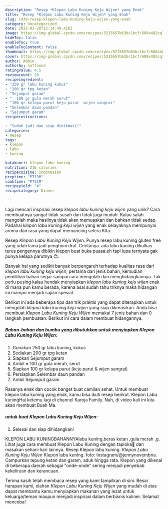 ```yaml
---
description: "Resep *Klepon Labu Kuning Keju Wijen* yang Enak"
title: "Resep *Klepon Labu Kuning Keju Wijen* yang Enak"
slug: 1430-resep-klepon-labu-kuning-keju-wijen-yang-enak
category: Uncategorized
date: 2022-03-28T12:14:49.416Z
image: https://img-global.cpcdn.com/recipes/5215657b63bc1bcf/680x482cq70/klepon-labu-kuning-keju-wijen-foto-resep-utama.jpg
hideToc: false
enableToc: true
enableTocContent: false
thumbnail: https://img-global.cpcdn.com/recipes/5215657b63bc1bcf/680x482cq70/klepon-labu-kuning-keju-wijen-foto-resep-utama.jpg
cover: https://img-global.cpcdn.com/recipes/5215657b63bc1bcf/680x482cq70/klepon-labu-kuning-keju-wijen-foto-resep-utama.jpg
author: Admin
authorAv: notfound
ratingvalue: 4.5
reviewcount: 20
recipeingredient:
- "250 gr labu kuning kukus"
- "200 gr tpg ketan"
- "Sejumput garam"
- "  100 gr gula merah serut"
- "100 gr kelapa parut keju parut  wijen sangrai"
- "Selembar daun pandan"
- "Sejumput garam"
recipeinstructions:

- "Sudah jadi dan siap dinikmati!"
categories:
- Resep
tags:
- klepon
- labu
- kuning

katakunci: klepon labu kuning 
nutrition: 216 calories
recipecuisine: Indonesian
preptime: "PT13M"
cooktime: "PT31M"
recipeyield: "4"
recipecategory: Dinner

---
```





Lagi mencari inspirasi resep *klepon labu kuning keju wijen* yang unik? Cara membuatnya sangat tidak susah dan tidak juga mudah. Kalau salah mengolah maka hasilnya tidak akan memuaskan dan bahkan tidak sedap. Padahal *klepon labu kuning keju wijen* yang enak selayaknya mempunyai aroma dan rasa yang dapat memancing selera Kita.





Resep *Klepon Labu Kuning Keju Wijen*. Punya resep labu kuning gluten free yang udah lama jadi penghuni draf. Ceritanya. ada labu kuning dikulkas terus pengennya dibikin klepon buat buka puasa.eh tapi lupa ternyata gak punya kelapa parutnya 😊.

Banyak hal yang sedikit banyak berpengaruh terhadap kualitas rasa dari *klepon labu kuning keju wijen*, pertama dari jenis bahan, kemudian pemilihan bahan segar sampai cara mengolah dan menghidangkannya. Tak perlu pusing kalau hendak menyiapkan *klepon labu kuning keju wijen* enak di mana pun kamu berada, karena asal sudah tahu triknya maka hidangan ini mampu menjadi sajian spesial.






Berikut ini ada beberapa tips dan trik praktis yang dapat diterapkan untuk mengolah *klepon labu kuning keju wijen* yang siap dikreasikan. Anda bisa membuat *Klepon Labu Kuning Keju Wijen* memakai 7 jenis bahan dan 0 langkah pembuatan. Berikut ini cara dalam membuat hidangannya.

<!--inarticleads1-->

##### Bahan-bahan dan bumbu yang dibutuhkan untuk menyiapkan *Klepon Labu Kuning Keju Wijen*:

1. Gunakan 250 gr labu kuning, kukus
1. Sediakan 200 gr tpg ketan
1. Siapkan Sejumput garam
1. Ambil  ± 100 gr gula merah, serut
1. Siapkan 100 gr kelapa parut (keju parut &amp; wijen sangrai)
1. Persiapkan Selembar daun pandan
1. Ambil Sejumput garam


Rasanya enak dan cocok banget buat camilan sehat. Untuk membuat klepon labu kuning yang enak, kamu bisa ikuti resep berikut. Klepon Labu kuningHai ketemu lagi di channel Karoja Family. Nah, di video kali ini kita akan membuat Buah Ma. 

<!--inarticleads2-->

#####  untuk buat *Klepon Labu Kuning Keju Wijen*:


1. Selesai dan siap dihidangkan!

KLEPON LABU KUNINGBAHANNYAlabu kuning,beras ketan ,gula merah ,g. Lihat juga cara membuat Klepon Labu Kuning dengan tapioka🎃 dan masakan sehari-hari lainnya. Resep Klepon labu kuning. *Klepon Labu Kuning Keju Wijen* Klepon labu kuning. foto: Instagram/@jennynovembria. Campurkan tepung ketan dan garam, aduk hingga rata. Klepon yang dikenal di beberapa daerah sebagai &#34;onde-onde&#34; sering menjadi penyebab kekeliruan dan kerancuan. 

Terima kasih telah membaca resep yang kami tampilkan di sini. Besar harapan kami, olahan *Klepon Labu Kuning Keju Wijen* yang mudah di atas dapat membantu kamu menyiapkan makanan yang lezat untuk keluarga/teman maupun menjadi inspirasi dalam berbisnis kuliner. Selamat mencoba!
